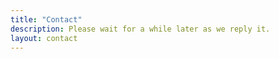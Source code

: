 ```yaml
---
title: "Contact"
description: Please wait for a while later as we reply it.
layout: contact
---
```

